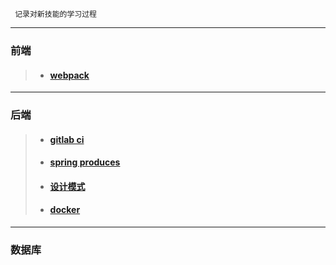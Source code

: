 ```
 记录对新技能的学习过程
```
---

### 前端
> - #### [webpack](https://github.com/yancongcong1/study-log/tree/master/webpack)

---

### 后端
> - #### [gitlab ci](https://github.com/yancongcong1/study-log/tree/master/gitlab-ci)
> - #### [spring produces](https://github.com/yancongcong1/study-log/tree/master/spring)
> - #### [设计模式](https://github.com/yancongcong1/study-log/tree/master/design-model)
> - #### [docker](https://github.com/yancongcong1/study-log/tree/master/docker)

---

### 数据库